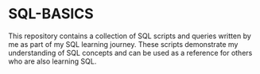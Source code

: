 # SQL-BASICS
This repository contains a collection of SQL scripts and queries written by me as part of my SQL learning journey. These scripts demonstrate my understanding of SQL concepts and can be used as a reference for others who are also learning SQL.
